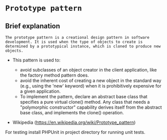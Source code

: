 `Prototype pattern`
=====================

Brief explanation
-------

``
The prototype pattern is a creational design pattern in software development. It is used when the type of objects to create is determined by a prototypical instance, which is cloned to produce new objects.
``
  
+ This pattern is used to:
  
  + avoid subclasses of an object creator in the client application, like the factory method pattern does.
  + avoid the inherent cost of creating a new object in the standard way (e.g., using the 'new' keyword) when it is prohibitively expensive for a given application.
  + To implement the pattern, declare an abstract base class that specifies a pure virtual clone() method. Any class that needs a "polymorphic constructor" capability derives itself from the abstract base class, and implements the clone() operation.
  
- Wikipedia (https://en.wikipedia.org/wiki/Prototype_pattern)

For testing install PHPUnit in project directory for running unit tests.